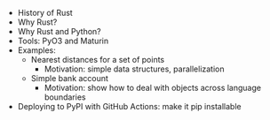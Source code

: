 - History of Rust
- Why Rust?
- Why Rust and Python?
- Tools: PyO3 and Maturin
- Examples:
  - Nearest distances for a set of points
    - Motivation: simple data structures, parallelization
  - Simple bank account
    - Motivation: show how to deal with objects across language boundaries
- Deploying to PyPI with GitHub Actions: make it pip installable
